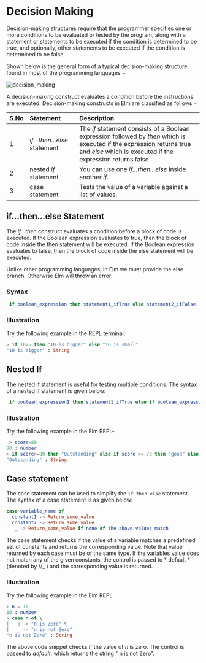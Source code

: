 # Decision Making

Decision-making structures require that the programmer specifies one or more conditions to be evaluated or tested by the program, along with a statement or statements to be executed if the condition is determined to be true, and optionally, other statements to be executed if the condition is determined to be false.

Shown below is the general form of a typical decision-making structure found in most of the programming languages −

![decision_making](https://user-images.githubusercontent.com/9062443/46945104-95641680-d091-11e8-81ca-8d4ab406442e.jpg)  


A decision-making construct evaluates a condition before the instructions are executed. Decision-making constructs in Elm are classified as follows −

| S.No | Statement | Description |
|:-----|:----------|:-------------|
| 1 | *if...then...else* statement|  The *if* statement consists of a Boolean expression followed by *then* which is executed if the expression returns true and *else* which is executed if the expression returns false
|2| nested *if* statement|You can use one *if...then...else*  inside another *if*. |
|3| case statement|Tests the value of a variable against a list of values. |

## if...then...else Statement

The *if…then* construct evaluates a condition before a block of code is executed.
If the Boolean expression evaluates to true, then the block of code inside the then statement will be executed. If the Boolean expression evaluates to false, then the block of code inside the else statement will be executed.  

Unlike other  programming languages, in Elm we must provide the else branch. Otherwise Elm will throw an error

### Syntax

```elm
 if boolean_expression then statement1_ifTrue else statement2_ifFalse
```

### Illustration  

Try the following example in the REPL terminal.

```elm
> if 10>5 then "10 is bigger" else "10 is small"
"10 is bigger" : String

```

## Nested If

The nested if statement is useful for testing multiple conditions. The syntax of a nested if statement is given below:

```elm
 if boolean_expression1 then statement1_ifTrue else if boolean_expression2 then statement2_ifTrue else statement3_ifFalse

```

### Illustration

Try the following example in the Elm REPL-

```elm
 > score=80
80 : number
> if score>=80 then "Outstanding" else if score >= 70 then "good" else "average"
"Outstanding" : String

```

## Case statement

The case statement can be used to simplify the `if then else` statement.
The syntax of a case statement is as given below:  

```elm
case variable_name of 
  constant1 -> Return_some_value
  constant2 -> Return_some_value
   _ -> Return_some_value if none of the above values match
```

The case statement checks if the value of a variable matches a predefined set of constants and returns the corresponding value. Note that value returned by each case must be of the same type. 
If the variables value does not match any of the given constants, the control is passed to * default * (denoted by //_ ) and the corresponding value is returned.

### Illustration

Try the following example in the Elm REPL

```elm
> n = 10
10 : number
> case n of \
|   0 -> "n is Zero" \
|   _ -> "n is not Zero"
"n is not Zero" : String

```

The above code snippet checks if the value of *n* is zero. The control is passed to *default*, which returns the string " n is not Zero".